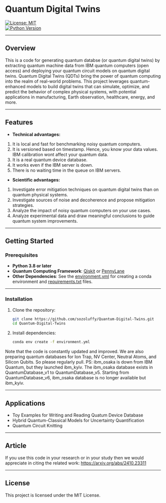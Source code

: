 # **Quantum Digital Twins**

[![License: MIT](https://img.shields.io/badge/License-MIT-green.svg)](LICENSE)  
[![Python Version](https://img.shields.io/badge/python-3.8%2B-blue)](https://www.python.org/downloads/)

---

## **Overview**

This is a code for generating quantum databse (or quantum digital twins) by extracting quantum machine data from IBM quantum computers (open access) and deploying your quantum circuit models on quantum digital twins. Quantum Digital Twins (QDTs) bring the power of quantum computing into the realm of real-world problems. This project leverages quantum-enhanced models to build digital twins that can simulate, optimize, and predict the behavior of complex physical systems, with potential applications in manufacturing, Earth observation, healthcare, energy, and more.

---

## **Features**

- **Technical advantages:**
1. It is local and fast for benchmarking noisy quantum computers.
2. It is versioned based on timestamp. Hence, you know your data values. IBM calibration wont affect your quantum data. 
3. It is a real quantum device database.
4. It works even if the IBM server is down.
5. There is no waiting time in the queue on IBM servers.

- **Scientific advantages:**
1. Investigate error mitigation techniques on quantum digital twins than on quantum physical systems.
2. Investigate sources of noise and decoherence and propose mitigation strategies.
3. Analyze the impact of noisy quantum computers on your use cases.
4. Analyze experimental data and draw meaningful conclusions to guide quantum system improvements.

---

## **Getting Started**

### Prerequisites
- **Python 3.8 or later**  
- **Quantum Computing Framework**: [Qiskit](https://qiskit.org/) or [PennyLane](https://pennylane.ai/)
- **Other Dependencies**: See the [environment.yml](environment.yml) for creating a conda environment and [requirements.txt](requirements.txt) files.   

---

### Installation
1. Clone the repository:
   ```bash
   git clone https://github.com/sozoluffy/Quantum-Digital-Twins.git
   cd Quantum-Digital-Twins
   ```

2. Install dependencies:
   ```bash
   conda env create -f environment.yml 
   ```
Note that the code is constantly updated and improved. We are also preparing quantum databases for Ion Trap, NV Center, Neutral Atoms, and Silicon Qubits. So please regularly pull.
PS: ibm_osaka is down from IBM Quantum, but they launched ibm_kyiv. The ibm_osaka database exists in QuantumDatabase_v1 to QuantumDatabase_v5. Starting from QuantumDatabase_v6, ibm_osaka database is no longer available but ibm_kyiv.   

---

## **Applications**
- Toy Examples for Writing and Reading Quatum Device Database
- Hybrid Quantum-Classical Models for Uncertainty Quantification
- Quantum Circuit Knitting

---

## **Article**
If you use this code in your research or in your study then we would appreciate in citing the related work:
https://arxiv.org/abs/2410.23311

---

## **License**

This project is licensed under the MIT License. 
